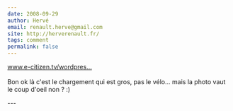 ```yaml
---
date: 2008-09-29
author: Hervé
email: renault.herve@gmail.com
site: http://herverenault.fr/
tags: comment
permalink: false
---
```


<p><a href="http://www.e-citizen.tv/wordpress/2008/09/29/vraiment-rien-quun-velo-ne-puisse-faire/" title="http://www.e-citizen.tv/wordpress/2008/09/29/vraiment-rien-quun-velo-ne-puisse-faire/" rel="nofollow">www.e-citizen.tv/wordpres...</a><br />
<br />
Bon ok là c'est le chargement qui est gros, pas le vélo... mais la photo vaut le coup d'oeil non ? :)</p>
---